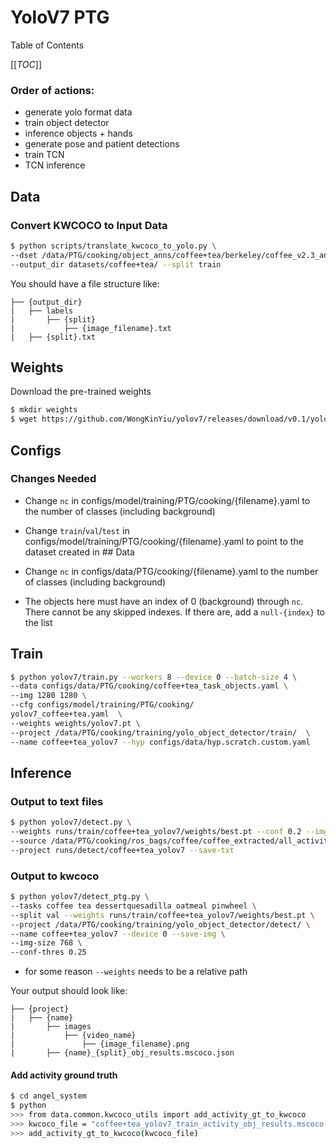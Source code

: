 # YoloV7 PTG

Table of Contents

[[_TOC_]]

### Order of actions:
- generate yolo format data
- train object detector
- inference objects + hands
- generate pose and patient detections
- train TCN
- TCN inference

## Data
### Convert KWCOCO to Input Data
```bash
$ python scripts/translate_kwcoco_to_yolo.py \
--dset /data/PTG/cooking/object_anns/coffee+tea/berkeley/coffee_v2.3_and_tea_v2.2_obj_annotations_plus_bkgd.mscoco.json \
--output_dir datasets/coffee+tea/ --split train
```

You should have a file structure like:
```
├── {output_dir}
|   ├── labels
|       ├── {split}
|           ├── {image_filename}.txt
|   ├── {split}.txt
```

## Weights
Download the pre-trained weights
```bash
$ mkdir weights
$ wget https://github.com/WongKinYiu/yolov7/releases/download/v0.1/yolov7.pt weights
```

## Configs
### Changes Needed
- Change `nc` in configs/model/training/PTG/cooking/{filename}.yaml to the number of classes (including background)

- Change `train`/`val`/`test` in configs/model/training/PTG/cooking/{filename}.yaml to point to the dataset created in ## Data

- Change `nc` in configs/data/PTG/cooking/{filename}.yaml to the number of classes (including background)

- The objects here must have an index of 0 (background) through `nc`. There cannot be any skipped indexes. If there are, add a `null-{index}` to the list

## Train
```bash
$ python yolov7/train.py --workers 8 --device 0 --batch-size 4 \
--data configs/data/PTG/cooking/coffee+tea_task_objects.yaml \
--img 1280 1280 \
--cfg configs/model/training/PTG/cooking/
yolov7_coffee+tea.yaml  \
--weights weights/yolov7.pt \
--project /data/PTG/cooking/training/yolo_object_detector/train/  \
--name coffee+tea_yolov7 --hyp configs/data/hyp.scratch.custom.yaml
```

## Inference
### Output to text files
```bash
$ python yolov7/detect.py \
--weights runs/train/coffee+tea_yolov7/weights/best.pt --conf 0.2 --img-size 1280 \
--source /data/PTG/cooking/ros_bags/coffee/coffee_extracted/all_activities_20_extracted/images/ \
--project runs/detect/coffee+tea_yolov7 --save-txt 
```

### Output to kwcoco
```bash
$ python yolov7/detect_ptg.py \
--tasks coffee tea dessertquesadilla oatmeal pinwheel \
--split val --weights runs/train/coffee+tea_yolov7/weights/best.pt \
--project /data/PTG/cooking/training/yolo_object_detector/detect/ \
--name coffee+tea_yolov7 --device 0 --save-img \
--img-size 768 \ 
--conf-thres 0.25
```
* for some reason `--weights` needs to be a relative path

Your output should look like:
```
├── {project}
|   ├── {name}
|       ├── images
|           ├── {video_name}
|               ├── {image_filename}.png
|       ├── {name}_{split}_obj_results.mscoco.json
```

#### Add activity ground truth
```bash
$ cd angel_system
$ python
>>> from data.common.kwcoco_utils import add_activity_gt_to_kwcoco 
>>> kwcoco_file = "coffee+tea_yolov7_train_activity_obj_results.mscoco.json"
>>> add_activity_gt_to_kwcoco(kwcoco_file)
```
